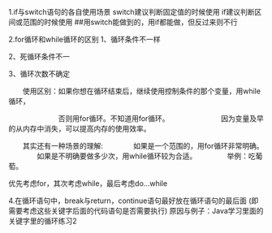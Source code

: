 1.if与switch语句的各自使用场景
switch建议判断固定值的时候使用
if建议判断区间或范围的时候使用
##用switch能做到的，用if都能做，但反过来则不行

2.for循环和while循环的区别
1、循环条件不一样

2、死循环条件不一

3、循环次数不确定

　　使用区别：如果你想在循环结束后，继续使用控制条件的那个变量，用while循环，

　　　　　　　否则用for循环。不知道用for循环。
　　　　　　　因为变量及早的从内存中消失，可以提高内存的使用效率。

　　其实还有一种场景的理解:
　　　　如果是一个范围的，用for循环非常明确。
　　　　如果是不明确要做多少次，用while循环较为合适。
　　　　举例：吃葡萄。

优先考虑for，其次考虑while，最后考虑do...while

4.在循环语句中，break与return，continue语句最好放在循环语句的最后面 (即需要考虑这些关键字后面的代码语句是否需要执行)
原因与例子：Java学习里面的关键字里的循环练习2

